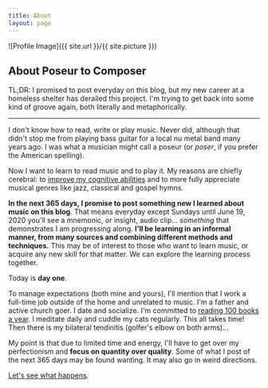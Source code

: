 ```yaml
---
title: About
layout: page
---
```

![Profile Image]({{ site.url }}/{{ site.picture }})

<article id="post-body" class="norm h-entry "><h2 id="title" class="p-name">About Poseur to Composer</h2><div class="e-content"><p>TL;DR: I promised to post everyday on this blog, but my new career at a homeless shelter has derailed this project. I&#39;m trying to get back into some kind of groove again, both literally and metaphorically.</p>

<hr>

<p>I don&#39;t know how to read, write or play music. Never did, although that didn&#39;t stop me from playing bass guitar for a local nu metal band many years ago. I was what a musician might call a poseur (or <i>poser</i>, if you prefer the American spelling).</p>

<p>Now I want to learn to read music and to play it. My reasons are chiefly cerebral: to <a href="https://www.theguardian.com/education/2016/oct/24/want-to-train-your-brain-forget-apps-learn-a-musical-instrument" target="_blank" rel="nofollow"><u>improve my cognitive abilities</a></u> and to more fully appreciate musical genres like jazz, classical and gospel hymns.</p>

<p><b>In the next 365 days, I promise to post something new I learned about music on this blog</b>. That means everyday except Sundays until June 19, 2020 you&#39;ll see a mnemonic, or insight, audio clip... <i>something</i> that demonstrates I am progressing along. <b>I&#39;ll be learning in an informal manner, from many sources and combining different methods and techniques.</b> This may be of interest to those who want to learn music, or acquire any new skill for that matter. We can explore the learning process together.</p>

<p>Today is <b>day one</b>.</p>

<p>To manage expectations (both mine and yours), I&#39;ll mention that I work a full-time job outside of the home and unrelated to music. I&#39;m a father and active church goer. I date and socialize. I&#39;m committed to <a href="https://www.goodreads.com/author/show/17569566.Jason_S_Comely" target="_blank" rel="nofollow"><u>reading 100 books a year</u></a>. I meditate daily and cuddle my cats regularly. This all takes time! Then there is my bilateral tendinitis (golfer&#39;s elbow on both arms)...</p>

<p>My point is that due to limited time and energy, I&#39;ll have to get over my perfectionism and <b>focus on quantity over quality</b>. Some of what I post of the next 365 days may be found wanting. It may also go in weird directions.</p>

<p><a href="https://write.as/poseur-to-composer/" rel="nofollow"><u>Let&#39;s see what happens</u></a>.</p>
